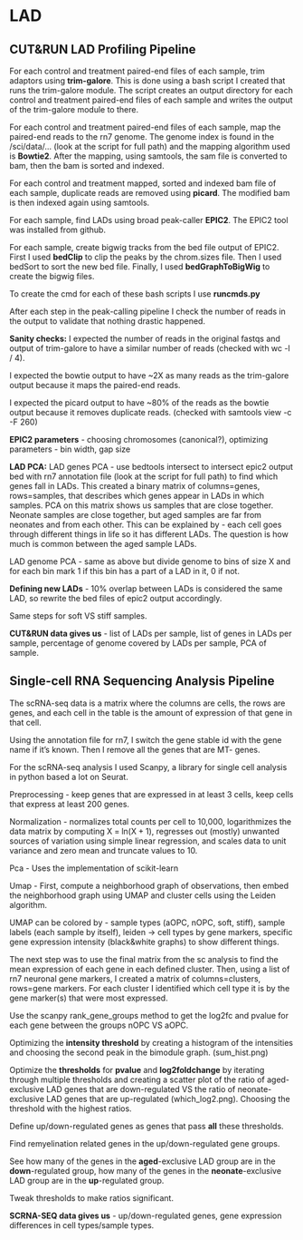 # LAD
## CUT&RUN LAD Profiling Pipeline
For each control and treatment paired-end files of each sample, trim adaptors using **trim-galore**. This is done using a bash script I created that runs the trim-galore module. The script creates an output directory for each control and treatment paired-end files of each sample and writes the output of the trim-galore module to there.

For each control and treatment paired-end files of each sample, map the paired-end reads to the rn7 genome. The genome index is found in the /sci/data/… (look at the script for full path) and the mapping algorithm used is **Bowtie2**. After the mapping, using samtools, the sam file is converted to bam, then the bam is sorted and indexed. 

For each control and treatment mapped, sorted and indexed bam file of each sample, duplicate reads are removed using **picard**. The modified bam is then indexed again using samtools. 

For each sample, find LADs using broad peak-caller **EPIC2**. The EPIC2 tool was installed from github.

For each sample, create bigwig tracks from the bed file output of EPIC2. First I used **bedClip** to clip the peaks by the chrom.sizes file. Then I used bedSort to sort the new bed file. Finally, I used **bedGraphToBigWig** to create the bigwig files. 

To create the cmd for each of these bash scripts I use **runcmds.py** 

After each step in the peak-calling pipeline I check the number of reads in the output to validate that nothing drastic happened.

**Sanity checks:**
I expected the number of reads in the original fastqs and output of trim-galore to have a similar number of reads (checked with wc -l / 4).

I expected the bowtie output to have ~2X as many reads as the trim-galore output because it maps the paired-end reads.

I expected the picard output to have ~80% of the reads as the bowtie output because it removes duplicate reads. (checked with samtools view -c -F 260)

**EPIC2 parameters** - choosing chromosomes (canonical?), optimizing parameters - bin width, gap size

**LAD PCA:**
LAD genes PCA - use bedtools intersect to intersect epic2 output bed with rn7 annotation file (look at the script for full path) to find which genes fall in LADs. This created a binary matrix of columns=genes, rows=samples, that describes which genes appear in LADs in which samples. PCA on this matrix shows us samples that are close together. Neonate samples are close together, but aged samples are far from neonates and from each other. This can be explained by - each cell goes through different things in life so it has different LADs. The question is how much is common between the aged sample LADs.

LAD genome PCA - same as above but divide genome to bins of size X and for each bin mark 1 if this bin has a part of a LAD in it, 0 if not. 

**Defining new LADs** - 10% overlap between LADs is considered the same LAD, so rewrite the bed files of epic2 output accordingly.

Same steps for soft VS stiff samples.

**CUT&RUN data gives us** - list of LADs per sample, list of genes in LADs per sample, percentage of genome covered by LADs per sample, PCA of sample.

## Single-cell RNA Sequencing Analysis Pipeline
The scRNA-seq data is a matrix where the columns are cells, the rows are genes, and each cell in the table is the amount of expression of that gene in that cell.

Using the annotation file for rn7, I switch the gene stable id with the gene name if it’s known. Then I remove all the genes that are MT- genes.

For the scRNA-seq analysis I used Scanpy, a library for single cell analysis in python based a lot on Seurat. 

Preprocessing - keep genes that are expressed in at least 3 cells, keep cells that express at least 200 genes.

Normalization - normalizes total counts per cell to 10,000, logarithmizes the data matrix by computing X = ln(X + 1), regresses out (mostly) unwanted sources of variation using simple linear regression, and scales data to unit variance and zero mean and truncate values to 10.

Pca - Uses the implementation of scikit-learn

Umap - First, compute a neighborhood graph of observations, then embed the neighborhood graph using UMAP and cluster cells using the Leiden algorithm.

UMAP can be colored by - sample types (aOPC, nOPC, soft, stiff), sample labels (each sample by itself), leiden → cell types by gene markers, specific gene expression intensity (black&white graphs) to show different things. 

The next step was to use the final matrix from the sc analysis to find the mean expression of each gene in each defined cluster. Then, using a list of rn7 neuronal gene markers, I created a matrix of columns=clusters, rows=gene markers. For each cluster I identified which cell type it is by the gene marker(s) that were most expressed.

Use the scanpy rank_gene_groups method to get the log2fc and pvalue for each gene between the groups nOPC VS aOPC.

Optimizing the **intensity threshold** by creating a histogram of the intensities and choosing the second peak in the bimodule graph. (sum_hist.png)

Optimize the **thresholds** for **pvalue** and **log2foldchange** by iterating through multiple thresholds and creating a scatter plot of the ratio of aged-exclusive LAD genes that are down-regulated VS  the ratio of neonate-exclusive LAD genes that are up-regulated (which_log2.png). Choosing the threshold with the highest ratios.

Define up/down-regulated genes as genes that pass **all** these thresholds.

Find remyelination related genes in the up/down-regulated gene groups.

See how many of the genes in the **aged**-exclusive LAD group are in the **down**-regulated group, how many of the genes in the **neonate**-exclusive LAD group are in the **up**-regulated group.

Tweak thresholds to make ratios significant.

**SCRNA-SEQ data gives us** - up/down-regulated genes, gene expression differences in cell types/sample types.
